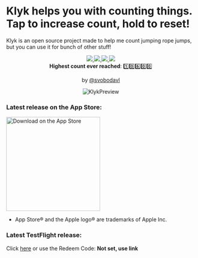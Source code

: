 # Klyk helps you with counting things. Tap to increase count, hold to reset!

Klyk is an open source project made to help me count jumping rope jumps, but you can use it for bunch of other stuff! 

<div align="center">
  <a href="https://github.com/scraptechguy/Klyk/actions">
    <img src="https://github.com/scraptechguy/Klyk/actions/workflows/ios.yml/badge.svg">
  </a>
  <a href="https://github.com/scraptechguy/Klyk/graphs/contributors">
    <img src="https://img.shields.io/github/contributors/scraptechguy/Klyk">
  </a>
  <a href="https://github.com/scraptechguy/Klyk/issues">
    <img src="https://img.shields.io/github/issues/scraptechguy/Klyk">
  </a>
  <a href="https://github.com/scraptechguy/Klyk/pulls">
    <img src="https://img.shields.io/github/issues-pr/scraptechguy/Klyk">
  </a>
</div>

<div align="center">
  <b>Highest count ever reached</b>: 1️⃣0️⃣6️⃣0️⃣0️⃣
  
  by <a href="https://github.com/svobodavl">@svobodavl</a>

  ![KlykPreview](https://user-images.githubusercontent.com/75474651/196025706-6f7cafcc-acd5-4c1f-a9d5-18c359d35f31.png)
</div>

### Latest release on the App Store: 

<a href="https://apps.apple.com/cz/app/klyk/id6443860176" target="_blank"> <img width="250" alt="Download on the App Store" src="https://user-images.githubusercontent.com/75474651/196102512-b4307edf-2497-44f1-b847-05464128c9e1.svg"> </a>

  - App Store® and the Apple logo® are trademarks of Apple Inc.

### Latest TestFlight release:

Click <a href="https://testflight.apple.com/join/Fy8H0PbT">here</a> or use the Redeem Code: <b>Not set, use link</b>
